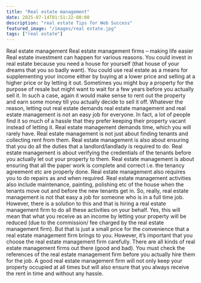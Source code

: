 ```yaml
---
title: "Real estate management"
date: 2025-07-14T01:51:22-08:00
description: "real estate Tips for Web Success"
featured_image: "/images/real estate.jpg"
tags: ["real estate"]
---
```


Real estate management
Real estate management firms – making life easier
Real estate investment can happen for various reasons. You could invest in real estate because you need a house for yourself (that house of your dreams that you so badly want). You could use real estate as a means for supplementing your income either by buying at a lower price and selling at a higher price or by letting it out.  Sometimes you might buy a property for the purpose of resale but might want to wait for a few years before you actually sell it. In such a case, again it would make sense to rent out the property and earn some money till you actually decide to sell it off. 
Whatever the reason, letting out real estate demands real estate management and real estate management is not an easy job for everyone. In fact, a lot of people find it so much of a hassle that they prefer keeping their property vacant instead of letting it. Real estate management demands time, which you will rarely have. Real estate management is not just about finding tenants and collecting rent from them. Real estate management is also about ensuring that you do all the duties that a landlord/landlady is required to do. Real estate management is about verifying the credentials of the tenants before you actually let out your property to them. Real estate management is about ensuring that all the paper work is complete and correct i.e. the tenancy agreement etc are properly done. Real estate management also requires you to do repairs as and when required. Real estate management activities also include maintenance, painting, polishing etc of the house when the tenants move out and before the new tenants get in. So, really, real estate management is not that easy a job for someone who is in a full time job. However, there is a solution to this and that is hiring a real estate management firm to do all these activities on your behalf. Yes, this will mean that what you receive as an income by letting your property will be reduced (due to the commission/ fee charged by the real estate management firm). But that is just a small price for the convenience that a real estate management firm brings to you. However, it’s important that you choose the real estate management firm carefully. There are all kinds of real estate management firms out there (good and bad). You must check the references of the real estate management firm before you actually hire them for the job. A good real estate management firm will not only keep your property occupied at all times but will also ensure that you always receive the rent in time and without any hassle.

